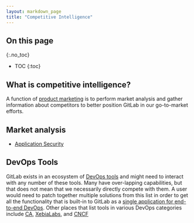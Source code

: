 ```yaml
---
layout: markdown_page
title: "Competitive Intelligence"
---
```


## On this page
{:.no_toc}

- TOC
{:toc}

## What is competitive intelligence?
A function of [product marketing](https://github.com/daijapan/test/tree/master/marketing/product-marketing/index.html.md) is to perform market analysis and gather information about competitors to better position GitLab in our go-to-market efforts.

## Market analysis
* [Application Security](application-security/index.html.md/index.html.md)

## DevOps Tools
GitLab exists in an ecosystem of [DevOps tools](/devops-tools/index.html.md) and might need to interact with any number of these tools. Many have over-lapping capabilities, but that does not mean that we necessarily directly compete with them. A user would need to patch together multiple solutions from this list in order to get all the functionality that is built-in to GitLab as a [single application for end-to-end DevOps](https://about.gitlab.com/index.html.md/index.html.md). Other places that list tools in various DevOps categories include [CA](https://assessment-tools.ca.com/tools/continuous-delivery-tools/en?embed/index.html.md), [XebiaLabs](https://xebialabs.com/periodic-table-of-devops-tools/index.html.md/index.html.md), and [CNCF](https://landscape.cncf.io/index.html.md/index.html.md)
